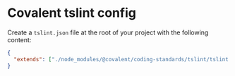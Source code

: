 # Covalent tslint config

Create a `tslint.json` file at the root of your project with the following content:

```json
{
  "extends": ["./node_modules/@covalent/coding-standards/tslint/tslint.js"]
}
```
